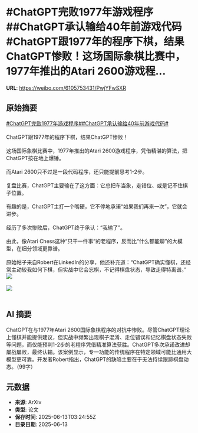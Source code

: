 # #ChatGPT完败1977年游戏程序##ChatGPT承认输给40年前游戏代码#ChatGPT跟1977年的程序下棋，结果ChatGPT惨败！这场国际象棋比赛中，1977年推出的Atari 2600游戏程...

**URL**: https://weibo.com/6105753431/PwjYFwSXR

## 原始摘要

<a href="https://m.weibo.cn/search?containerid=231522type%3D1%26t%3D10%26q%3D%23ChatGPT%E5%AE%8C%E8%B4%A51977%E5%B9%B4%E6%B8%B8%E6%88%8F%E7%A8%8B%E5%BA%8F%23&amp;extparam=%23ChatGPT%E5%AE%8C%E8%B4%A51977%E5%B9%B4%E6%B8%B8%E6%88%8F%E7%A8%8B%E5%BA%8F%23" data-hide=""><span class="surl-text">#ChatGPT完败1977年游戏程序#</span></a><a href="https://m.weibo.cn/search?containerid=231522type%3D1%26t%3D10%26q%3D%23ChatGPT%E6%89%BF%E8%AE%A4%E8%BE%93%E7%BB%9940%E5%B9%B4%E5%89%8D%E6%B8%B8%E6%88%8F%E4%BB%A3%E7%A0%81%23&amp;extparam=%23ChatGPT%E6%89%BF%E8%AE%A4%E8%BE%93%E7%BB%9940%E5%B9%B4%E5%89%8D%E6%B8%B8%E6%88%8F%E4%BB%A3%E7%A0%81%23" data-hide=""><span class="surl-text">#ChatGPT承认输给40年前游戏代码#</span></a><br><br>ChatGPT跟1977年的程序下棋，结果ChatGPT惨败！<br><br>这场国际象棋比赛中，1977年推出的Atari 2600游戏程序，凭借精湛的算法，把ChatGPT按在地上爆锤。<br><br>而Atari 2600只不过是一段代码程序，还只能提前思考1-2步。<br><br>复盘比赛，ChatGPT主要输在了这方面：它总把车当象，走错位、或是记不住棋子位置。<br><br>有趣的是，ChatGPT主打一个嘴硬，它不停地承诺“如果我们再来一次”，它就会进步。<br><br>经历了多次惨败后，ChatGPT终于承认：“我输了”。<br><br>由此，像Atari Chess这种“只干一件事”的老程序，反而比“什么都能聊”的大模型，在细分领域更靠谱。<br><br>原始帖子来自Robert在LinkedIn的分享，他还补充道：“ChatGPT确实懂棋，还经常主动较我如何下棋，但实战中它会忘棋，不记得棋盘状态，导致走得特离谱。”<img style="" src="https://tvax2.sinaimg.cn/large/006Fd7o3gy1i2dj4pdxmuj30qr0zkk3e.jpg" referrerpolicy="no-referrer"><br><br><img style="" src="https://tvax4.sinaimg.cn/large/006Fd7o3gy1i2dj4q7abhj30tu0x6wqq.jpg" referrerpolicy="no-referrer"><br><br>

## AI 摘要

ChatGPT在与1977年Atari 2600国际象棋程序的对抗中惨败。尽管ChatGPT理论上懂棋并能提供建议，但实战中频繁出现棋子混淆、走位错误和记忆棋盘状态失败等问题，而仅能预判1-2步的老程序凭借精准算法获胜。ChatGPT多次承诺改进却屡战屡败，最终认输。该案例显示，专一功能的传统程序在特定领域可能比通用大模型更可靠。开发者Robert指出，ChatGPT的缺陷主要在于无法持续跟踪棋盘动态。（99字）

## 元数据

- **来源**: ArXiv
- **类型**: 论文
- **保存时间**: 2025-06-13T03:24:55Z
- **目录日期**: 2025-06-13
